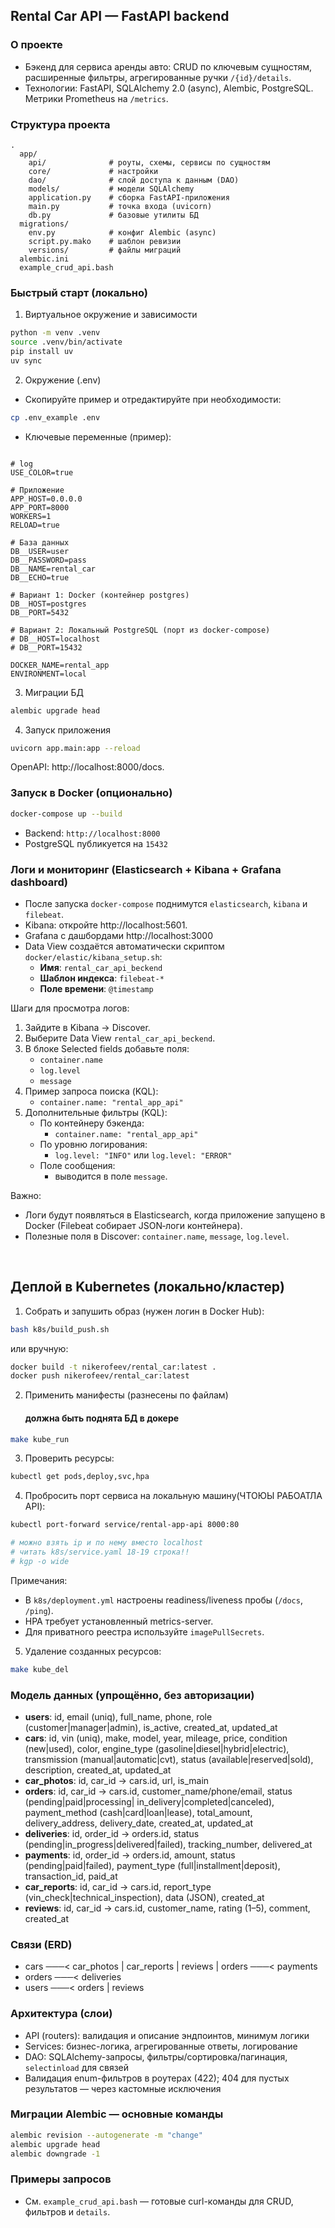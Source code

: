 ## Rental Car API — FastAPI backend

### О проекте
- Бэкенд для сервиса аренды авто: CRUD по ключевым сущностям, расширенные фильтры, агрегированные ручки
  `/{id}/details`.
- Технологии: FastAPI, SQLAlchemy 2.0 (async), Alembic, PostgreSQL. Метрики Prometheus на `/metrics`.

### Структура проекта
```
.
  app/
    api/              # роуты, схемы, сервисы по сущностям
    core/             # настройки
    dao/              # слой доступа к данным (DAO)
    models/           # модели SQLAlchemy
    application.py    # сборка FastAPI-приложения
    main.py           # точка входа (uvicorn)
    db.py             # базовые утилиты БД
  migrations/
    env.py            # конфиг Alembic (async)
    script.py.mako    # шаблон ревизии
    versions/         # файлы миграций
  alembic.ini
  example_crud_api.bash
```

### Быстрый старт (локально)
1) Виртуальное окружение и зависимости
```bash
python -m venv .venv
source .venv/bin/activate
pip install uv
uv sync
```

2) Окружение (.env)
- Скопируйте пример и отредактируйте при необходимости:
```bash
cp .env_example .env
```
- Ключевые переменные (пример):
```dotenv

# log
USE_COLOR=true

# Приложение
APP_HOST=0.0.0.0
APP_PORT=8000
WORKERS=1
RELOAD=true

# База данных
DB__USER=user
DB__PASSWORD=pass
DB__NAME=rental_car
DB__ECHO=true

# Вариант 1: Docker (контейнер postgres)
DB__HOST=postgres
DB__PORT=5432

# Вариант 2: Локальный PostgreSQL (порт из docker-compose)
# DB__HOST=localhost
# DB__PORT=15432

DOCKER_NAME=rental_app
ENVIRONMENT=local
```

3) Миграции БД
```bash
alembic upgrade head
```

4) Запуск приложения
```bash
uvicorn app.main:app --reload
```
OpenAPI: http://localhost:8000/docs.

### Запуск в Docker (опционально)
```bash
docker-compose up --build
```
- Backend: `http://localhost:8000`
- PostgreSQL публикуется на `15432`

### Логи и мониторинг (Elasticsearch + Kibana + Grafana dashboard)
- После запуска `docker-compose` поднимутся `elasticsearch`, `kibana` и `filebeat`.
- Kibana: откройте http://localhost:5601.
- Grafana с дашбордами http://localhost:3000
- Data View создаётся автоматически скриптом `docker/elastic/kibana_setup.sh`:
  - **Имя**: `rental_car_api_beckend`
  - **Шаблон индекса**: `filebeat-*`
  - **Поле времени**: `@timestamp`

Шаги для просмотра логов:
1. Зайдите в Kibana → Discover.
2. Выберите Data View `rental_car_api_beckend`.
3. В блоке Selected fields добавьте поля:
   - `container.name`
   - `log.level`
   - `message`
4. Пример запроса поиска (KQL):
   - `container.name: "rental_app_api"`
5. Дополнительные фильтры (KQL):
   - По контейнеру бэкенда:
     - `container.name: "rental_app_api"`
   - По уровню логирования:
     - `log.level: "INFO"` или `log.level: "ERROR"`
   - Поле сообщения:
     - выводится в поле `message`.

Важно:
- Логи будут появляться в Elasticsearch, когда приложение запущено в Docker (Filebeat собирает JSON‑логи контейнера).
- Полезные поля в Discover: `container.name`, `message`, `log.level`.

<br>

## Деплой в Kubernetes (локально/кластер)
1) Собрать и запушить образ (нужен логин в Docker Hub):
```bash
bash k8s/build_push.sh
```
или вручную:
```bash
docker build -t nikerofeev/rental_car:latest .
docker push nikerofeev/rental_car:latest
```

2) Применить манифесты (разнесены по файлам)

    #### должна быть поднята БД в докере
```bash
make kube_run
```

3) Проверить ресурсы:
```bash
kubectl get pods,deploy,svc,hpa
```

4) Пробросить порт сервиса на локальную машину(ЧТОЮЫ РАБОАТЛА API):
```bash
kubectl port-forward service/rental-app-api 8000:80

# можно взять ip и по нему вместо localhost
# читать k8s/service.yaml 18-19 строка!!
# kgp -o wide
```

Примечания:
- В `k8s/deployment.yml` настроены readiness/liveness пробы (`/docs`, `/ping`).
- HPA требует установленный metrics-server.
- Для приватного реестра используйте `imagePullSecrets`.

5) Удаление созданных ресурсов:
```bash
make kube_del
```


### Модель данных (упрощённо, без авторизации)
- **users**: id, email (uniq), full_name, phone, role (customer|manager|admin), is_active,
  created_at, updated_at
- **cars**: id, vin (uniq), make, model, year, mileage, price, condition (new|used), color,
  engine_type (gasoline|diesel|hybrid|electric), transmission (manual|automatic|cvt),
  status (available|reserved|sold), description, created_at, updated_at
- **car_photos**: id, car_id → cars.id, url, is_main
- **orders**: id, car_id → cars.id, customer_name/phone/email, status (pending|paid|processing|
  in_delivery|completed|canceled), payment_method (cash|card|loan|lease), total_amount,
  delivery_address, delivery_date, created_at, updated_at
- **deliveries**: id, order_id → orders.id, status (pending|in_progress|delivered|failed),
  tracking_number, delivered_at
- **payments**: id, order_id → orders.id, amount, status (pending|paid|failed),
  payment_type (full|installment|deposit), transaction_id, paid_at
- **car_reports**: id, car_id → cars.id, report_type (vin_check|technical_inspection), data (JSON),
  created_at
- **reviews**: id, car_id → cars.id, customer_name, rating (1–5), comment, created_at

### Связи (ERD)
- cars ───< car_photos | car_reports | reviews | orders ───< payments
- orders ───< deliveries
- users ───< orders | reviews

### Архитектура (слои)
- API (routers): валидация и описание эндпоинтов, минимум логики
- Services: бизнес-логика, агрегированные ответы, логирование
- DAO: SQLAlchemy-запросы, фильтры/сортировка/пагинация, `selectinload` для связей
- Валидация enum-фильтров в роутерах (422); 404 для пустых результатов — через кастомные исключения

### Миграции Alembic — основные команды
```bash
alembic revision --autogenerate -m "change"
alembic upgrade head
alembic downgrade -1
```

### Примеры запросов
- См. `example_crud_api.bash` — готовые curl-команды для CRUD, фильтров и `details`.
